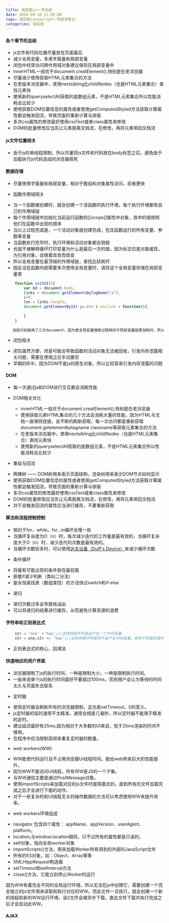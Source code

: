```yaml
---
title: 高性能js一书总结
date: 2018-04-16 11:05:06
tags: 高性能javascript一书阅读笔记
categories: 读后感 
---
```

#### 各个章节的总结

* js文件和代码位置尽量放在页面最后
* 减少全局变量，多用字面量和局部变量
* 闭包中经常访问跨作用域对象建议保存在局部变量中
* innerHTML一般优于document.creatElement(),特别是在老浏览器
* 尽量减少使用获取HTML元素集合的方法
* 在老版本浏览器中，使用nextsibling比childNodes（也是HTML元素集合）查找元素快
* 使用新的queryselectAll获取的是数组元素，不是HTML元素集合所以性能消耗会比较少
* 使用获取DOM位置信息的属性或者使用getComputedStyled方法获取计算属性都会触发回流，导致页面的重新计算与排版
* 多次css属性的修改最好使用cssText或者class属性来修改
* DOM的批量修改应当先让元素脱离文档流，在修改，再将元素带回文档流


#### js文件位置相关

* 由于js的单线程限制，所以尽量将js文件和代码放在body标签之后，避免由于加载执行js代码造成的浏览器假死

<!--more-->

#### 数据存储

* 尽量使用字面量和局部变量，相对于数组和对象属性访问，前者更快
- 函数作用域相关
 * 当一个函数被创建时，就会创建一个该函数的执行环境，每个执行环境都有自己的作用域链
 * 每个作用域链中初始化当前运行函数的[[scope]]属性中对象，其中的值按照他们在函数中出现的顺序
 * 当以上过程完成是，一个活动对象就创建完成，包含函数运行的所有变量、参数等变量
 * 当函数执行完毕时，执行环境和活动对象都会销毁
 * 也就不难解释循环打印变量为什么是最后一次的值，因为标志位是对象属性，为引用对象，会随着改变而改变
 * 所以全局变量在最顶端的作用域链，查找比较耗时
 * 因此当在函数内部需要多次使用全局变量时，请将这个全局变量存储在局部变量里

```javascript
	function initUI(){
		var bd = docuemnt.body,
		links = document.getElementsByTagName("a"),
		i=0,
		len = links.length;
		document.getElementById('go-btn').onclick = function(){
		
		}
	}
   
   这段代码就用了三次document，因为是全局变量搜索过程相对于局部变量就更加耗时，所以应当将document存储为函数的局部变量
```
- 闭包相关
 * 闭包虽然方便，但是可能会导致函数的活动对象无法被回收，引发内存泄露相关问题，需要在使用之后手动置空
 * 早期的IE中，因为DOM不是js的原生对象，所以比较容易引发内存泄露的问题

#### DOM

* 每一次通过js和DOM进行交互都会消耗性能
- DOM相关优化
  * innerHTML一般优于document.creatElement(),特别是在老浏览器
  * 使用获取元素HTML集合的几个方法会消耗大量的性能，因为HTML与文档一直保持连接，会不断的刷新获取，每一次访问都是重新获取document.getelementbytagname  classname等获取元素集合的方法
  * 在老版本浏览器中，使用nextsibling比childNodes（也是HTML元素集合）查找元素快
  * 使用新的queryselectAll获取的是数组元素，不是HTML元素集合所以性能消耗会比较少
 
 - 重绘与回流
  * 两棵树 —— DOM树用来表示页面结构，渲染树用来表示DOM节点如何显示
  * 使用获取DOM位置信息的属性或者使用getComputedStyled方法获取计算属性都会触发回流，导致页面的重新计算与排版
  * 多次css属性的修改最好使用cssText或者class属性来修改
  * DOM的批量修改应当先让元素脱离文档流，在修改，再将元素带回文档流
  * 对于会触发回流的属性应当进行缓存，不要重新获取

#### 算法和流程控制控制

 * 相对于for，while。for...in循环会慢一些
 * 当循环复杂度为O（n）时，每次减少迭代的工作量是最有效的，当循环复杂度大于O（n）时，减少迭代的次数是最有效的。
 * 当循环次数较多时，可以使用[达夫设备（Duff's Device）](https://www.cnblogs.com/xkfz007/archive/2012/03/27/2420163.html)来减少循环次数
 - 条件循环
  * 将最有可能出现的条件放在最前面
  * 嵌套if减少判断（类似二分法）
  * 是永恒查找表（数组查找）的方法快过switch和if-else
- 递归
 * 递归次数过多会导致栈溢出
 * 可以将递归的结果进行缓存，从而避免计算资源的浪费

#### 字符串和正则表达式

```javascript
	str = 'one' +'two';//这样拼接字符串会产生一个中间变量
	str = one;str += 'two';//这样拼接字符串则不会产生中间变量，有利于性能的提升 
```

* 正则表达式的核心，回溯法

#### 快速响应的用户界面

* 浏览器限制了js的执行时间，一种是限制大小，一种是限制执行时间。
* 一般来说单个js的执行时间最好不要超过100ms，否则用户会认为等待的时间太久与页面失去联系
- 定时器
 * 使用定时器会刷新所有的浏览器限制，这也是setTimeout，0的意义。
 * js定时器的延时通常不太精准，通常会相差几毫秒，所以定时器不能用于精准的定时。
 * 建议延迟最好有25ms,因为相对于大多数的UI来说，低于25ms渲染的时间不够用。
 * 在程序中应当限制高频率重复定时器的数量。
- web workers(WW)
 * WW能使代码运行且不占用浏览器UI线程时间。能给web带来巨大的性能提升。
 * 因为WW不能访问UI线程，所有WW是JS的一个子集。
 * 与WW通信主要是通过PostMessage对象。
 * 使用importScripts来加载对应的js文件时是阻塞式的，直到所有的文件加载完成之后才会进行下面的动作。
 * 对于一些复杂的和UI线程无关的操作数据的方法可以考虑使用WW来提升效率。
- web workers环境组成
 * navigator 包含四个属性： appName、appVersion、userAgent、platform。
 * location,与window.location相同，只不过所有的属性都是只读的。
 * self对象，指向全局worker对象
 * importScripts()方法，用来加载Worker所有用到的外部的JavaScript文件
 * 所有的ES对象，如：Object、Array等等
 * XMLHtppRequest构造器
 * setTimeout和setInterval方法
 * close()方法，它能立刻停止Worker的运行
 
因为WW有着完全不同的全局运行环境，所以无法在js中创建它，需要创建一个完全独立的js文件用来读取和执行对应的WW。而此文件一旦执行，就会创建一个新的线程和新的WW运行环境，该2文件会被异步下载，直达文件下载并执行完成之后才会启动此WW。

#### AJAX


